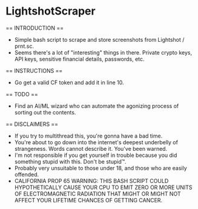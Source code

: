 # LightshotScraper

== INTRODUCTION ==
- Simple bash script to scrape and store screenshots from Lightshot / prnt.sc.
- Seems there's a lot of "interesting" things in there. Private crypto keys, API keys, sensitive financial details, passwords, etc.

== INSTRUCTIONS ==
- Go get a valid CF token and add it in line 10.

== TODO ==
- Find an AI/ML wizard who can automate the agonizing process of sorting out the contents.

== DISCLAIMERS ==

- If you try to multithread this, you're gonna have a bad time.
- You're about to go down into the internet's deepest underbelly of strangeness. Words cannot describe it. You've been warned.
- I'm not responsible if you get yourself in trouble because you did something stupid with this. Don't be stupid™.
- Probably very unsuitable to those under 18, and those who are easily offended.
- CALIFORNIA PROP 65 WARNING:
    THIS BASH SCRIPT COULD HYPOTHETICALLY CAUSE YOUR CPU TO EMIT ZERO OR MORE UNITS OF ELECTROMAGNETIC RADIATION THAT MIGHT OR MIGHT NOT AFFECT YOUR LIFETIME CHANCES OF GETTING CANCER.
